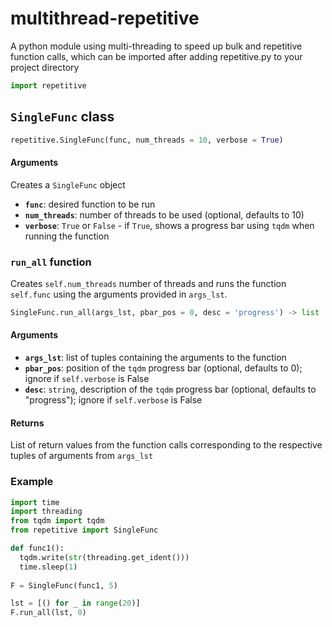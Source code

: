 # multithread-repetitive
A python module using multi-threading to speed up bulk and repetitive function calls, which can be imported after adding repetitive.py to your project directory
```python
import repetitive
```

## `SingleFunc` class
```python
repetitive.SingleFunc(func, num_threads = 10, verbose = True)
```
#### Arguments
Creates a `SingleFunc` object
- **`func`**: desired function to be run
- **`num_threads`**: number of threads to be used (optional, defaults to 10)
- **`verbose`**: `True` or `False` - if `True`, shows a progress bar using `tqdm` when running the function

### `run_all` function
Creates `self.num_threads` number of threads and runs the function `self.func` using the arguments provided in `args_lst`. 
```python
SingleFunc.run_all(args_lst, pbar_pos = 0, desc = 'progress') -> list
```
#### Arguments
- **`args_lst`**: list of tuples containing the arguments to the function
- **`pbar_pos`**: position of the `tqdm` progress bar (optional, defaults to 0); ignore if `self.verbose` is False 
- **`desc`**: `string`, description of the `tqdm` progress bar (optional, defaults to "progress"); ignore if `self.verbose` is False

#### Returns
List of return values from the function calls corresponding to the respective tuples of arguments from `args_lst`

### Example
```python
import time
import threading
from tqdm import tqdm
from repetitive import SingleFunc

def func1():
  tqdm.write(str(threading.get_ident()))
  time.sleep(1)
    
F = SingleFunc(func1, 5)

lst = [() for _ in range(20)]
F.run_all(lst, 0)
```

